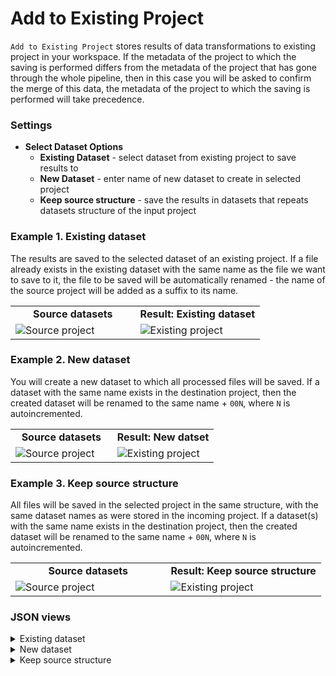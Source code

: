 # Add to Existing Project

`Add to Existing Project` stores results of data transformations to existing project in your workspace. If the metadata of the project to which the saving is performed differs from the metadata of the project that has gone through the whole pipeline, then in this case you will be asked to confirm the merge of this data, the metadata of the project to which the saving is performed will take precedence.

### Settings

- **Select Dataset Options** 
    - **Existing Dataset** - select dataset from existing project to save results to
    - **New Dataset** - enter name of new dataset to create in selected project
    - **Keep source structure** - save the results in datasets that repeats datasets structure of the input project

### Example 1. Existing dataset

The results are saved to the selected dataset of an existing project. If a file already exists in the existing dataset with the same name as the file we want to save to it, the file to be saved will be automatically renamed - the name of the source project will be added as a suffix to its name.

<table>
<tr>
<td style="text-align:center; width:50%"><strong>Source datasets</strong></td>
<td style="text-align:center; width:50%"><strong>Result: Existing dataset</strong></td>
</tr>
<tr>
<td> <img src="https://github.com/supervisely-ecosystem/data-nodes/assets/57998637/15288079-77eb-4157-8242-9eee6f87b623" alt="Source project"/> </td>
<td> <img src="https://github.com/supervisely-ecosystem/data-nodes/assets/57998637/19dead3a-2294-459e-995a-da03cc7532b7" alt="Existing project"/> </td>
</tr>
</table>

### Example 2. New dataset

You will create a new dataset to which all processed files will be saved. If a dataset with the same name exists in the destination project, then the created dataset will be renamed to the same name + `00N`, where `N` is autoincremented.

<table>
<tr>
<td style="text-align:center; width:50%"><strong>Source datasets</strong></td>
<td style="text-align:center; width:50%"><strong>Result: New datset</strong></td>
</tr>
<tr>
<td> <img src="https://github.com/supervisely-ecosystem/data-nodes/assets/57998637/15288079-77eb-4157-8242-9eee6f87b623" alt="Source project"/> </td>
<td> <img src="https://github.com/supervisely-ecosystem/data-nodes/assets/57998637/e4475360-f444-4c0c-835b-34ed58ea6806" alt="Existing project"/> </td>
</tr>
</table>

### Example 3. Keep source structure

All files will be saved in the selected project in the same structure, with the same dataset names as were stored in the incoming project. If a dataset(s) with the same name exists in the destination project, then the created dataset will be renamed to the same name + `00N`, where `N` is autoincremented.

<table>
<tr>
<td style="text-align:center; width:50%"><strong>Source datasets</strong></td>
<td style="text-align:center; width:50%"><strong>Result: Keep source structure</strong></td>
</tr>
<tr>
<td> <img src="https://github.com/supervisely-ecosystem/data-nodes/assets/57998637/15288079-77eb-4157-8242-9eee6f87b623" alt="Source project"/> </td>
<td> <img src="https://github.com/supervisely-ecosystem/data-nodes/assets/57998637/bce65308-7ca9-4a10-9bb0-0e0f4ca356f8" alt="Existing project"/> </td>
</tr>
</table>

### JSON views

<details>
  <summary>Existing dataset</summary>
  <pre>
    {
        "action": "existing_project",
        "src": ["$data_1 "],
        "dst": "32786",
        "settings": {            
            "dataset_option": "existing",
            "dataset_id": 79016,
            "merge_different_meta": true
        }
    }
  </pre>
</details>

<details>
  <summary>New dataset</summary>
  <pre>
    {
        "action": "existing_project",
        "src": ["$data_1"],
        "dst": "dst_project_name",
        "settings": {            
            "dataset_option": "new",
            "dataset_name": "new_dataset",
            "merge_different_meta": true
        }
    }
  </pre>
</details>

<details>
  <summary>Keep source structure</summary>
  <pre>
    {
        "action": "existing_project",
        "src": ["$data_1"],
        "dst": "32787",
        "settings": {
            "dataset_option": "keep",
            "merge_different_meta": true
        }
    }
  </pre>
</details>
